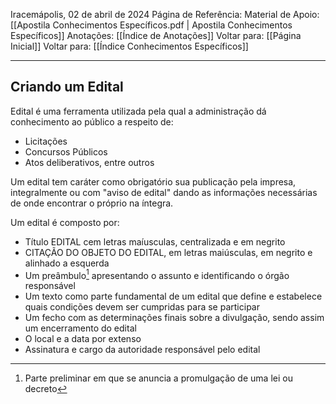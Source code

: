 Iracemápolis, 02 de abril de 2024
Página de Referência:
Material de Apoio: [[Apostila Conhecimentos Específicos.pdf | Apostila Conhecimentos Específicos]]
Anotações: [[Índice de Anotações]]
Voltar para: [[Página Inicial]]
Voltar para: [[Índice Conhecimentos Específicos]]
___________________
## Criando um Edital
Edital é uma ferramenta utilizada pela qual a administração dá conhecimento ao público a respeito de:
- Licitações
- Concursos Públicos
- Atos deliberativos, entre outros

Um edital tem caráter como obrigatório sua publicação pela impresa, integralmente ou com "aviso de edital" dando as informações necessárias de onde encontrar o próprio na íntegra.

Um edital é composto por:
- Título EDITAL cem letras maíusculas, centralizada e em negrito
- CITAÇÃO DO OBJETO DO EDITAL, em letras maiúsculas, em negrito e alinhado a esquerda
- Um preâmbulo[^1] apresentando o assunto e identificando o órgão responsável
- Um texto como parte fundamental de um edital que define e estabelece quais condições devem ser cumpridas para se participar
- Um fecho com as determinações finais sobre a divulgação, sendo assim um encerramento do edital
- O local e a data por extenso
- Assinatura e cargo da autoridade responsável pelo edital



[^1]: Parte preliminar em que se anuncia a promulgação de uma lei ou decreto